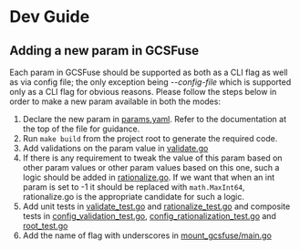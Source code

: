 # Dev Guide

## Adding a new param in GCSFuse

Each param in GCSFuse should be supported as both as a CLI flag as well as via
config file; the only exception being *--config-file* which is supported only as
a CLI flag for obvious reasons. Please follow the steps below in order to make a
new param available in both the modes:

1.  Declare the new param in
    [params.yaml](https://github.com/GoogleCloudPlatform/gcsfuse/blob/master/cfg/params.yaml#L4).
    Refer to the documentation at the top of the file for guidance.
1.  Run `make build` from the project root to generate the required code.
1.  Add validations on the param value in
    [validate.go](https://github.com/GoogleCloudPlatform/gcsfuse/blob/master/cfg/validate.go)
1.  If there is any requirement to tweak the value of this param based on other
    param values or other param values based on this one, such a logic should be
    added in
    [rationalize.go](https://github.com/GoogleCloudPlatform/gcsfuse/blob/master/cfg/rationalize.go).
    If we want that when an int param is set to -1 it should be replaced with
    `math.MaxInt64`, rationalize.go is the appropriate candidate for such a
    logic.
1.  Add unit tests in
    [validate_test.go](https://github.com/GoogleCloudPlatform/gcsfuse/blob/master/cfg/validate_test.go)
    and
    [rationalize_test.go](https://github.com/GoogleCloudPlatform/gcsfuse/blob/master/cfg/rationalize_test.go)
    and composite tests in
    [config_validation_test.go](https://github.com/GoogleCloudPlatform/gcsfuse/blob/master/cmd/config_validation_test.go),
    [config_rationalization_test.go](https://github.com/GoogleCloudPlatform/gcsfuse/blob/master/cmd/config_rationalization_test.go)
    and
    [root_test.go](https://github.com/GoogleCloudPlatform/gcsfuse/blob/master/cmd/root_test.go)
1.  Add the name of flag with underscores in
    [mount_gcsfuse/main.go](https://github.com/GoogleCloudPlatform/gcsfuse/blob/master/tools/mount_gcsfuse/main.go)
